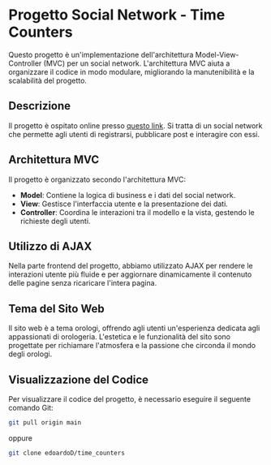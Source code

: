 # Progetto Social Network - Time Counters

Questo progetto è un'implementazione dell'architettura Model-View-Controller (MVC) per un social network. L'architettura MVC aiuta a organizzare il codice in modo modulare, migliorando la manutenibilità e la scalabilità del progetto.

## Descrizione

Il progetto è ospitato online presso [questo link](https://unibowebprogramming.altervista.org/social/index.php?page=home). Si tratta di un social network che permette agli utenti di registrarsi, pubblicare post e interagire con essi.

## Architettura MVC

Il progetto è organizzato secondo l'architettura MVC:

- **Model**: Contiene la logica di business e i dati del social network.
- **View**: Gestisce l'interfaccia utente e la presentazione dei dati.
- **Controller**: Coordina le interazioni tra il modello e la vista, gestendo le richieste degli utenti.

## Utilizzo di AJAX

Nella parte frontend del progetto, abbiamo utilizzato AJAX per rendere le interazioni utente più fluide e per aggiornare dinamicamente il contenuto delle pagine senza ricaricare l'intera pagina.

## Tema del Sito Web

Il sito web è a tema orologi, offrendo agli utenti un'esperienza dedicata agli appassionati di orologeria. L'estetica e le funzionalità del sito sono progettate per richiamare l'atmosfera e la passione che circonda il mondo degli orologi.

## Visualizzazione del Codice

Per visualizzare il codice del progetto, è necessario eseguire il seguente comando Git:

```bash
git pull origin main
```
oppure 

```bash
git clone edoardoD/time_counters
```
